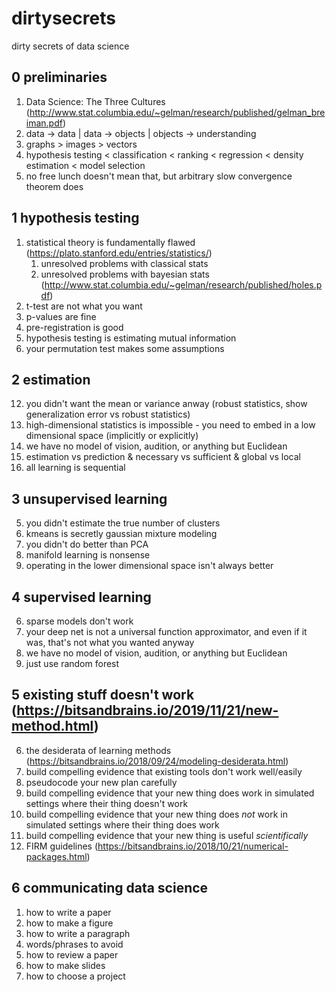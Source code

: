 # dirtysecrets
dirty secrets of data science


## 0 preliminaries

1. Data Science: The Three Cultures (http://www.stat.columbia.edu/~gelman/research/published/gelman_breiman.pdf)
2. data -> data | data -> objects | objects -> understanding
3. graphs > images > vectors
4. hypothesis testing < classification < ranking < regression < density estimation < model selection
5. no free lunch doesn't mean that, but arbitrary slow convergence theorem does

## 1 hypothesis testing

1. statistical theory is fundamentally flawed (https://plato.stanford.edu/entries/statistics/)
    1. unresolved problems with classical stats
    2. unresolved problems with bayesian stats (http://www.stat.columbia.edu/~gelman/research/published/holes.pdf)
3. t-test are not what you want
4. p-values are fine
5. pre-registration is good
8. hypothesis testing is estimating mutual information
13. your permutation test makes some assumptions


## 2 estimation

12. you didn't want the mean or variance anway (robust statistics, show generalization error vs robust statistics)
15. high-dimensional statistics is impossible - you need to embed in a low dimensional space (implicitly or explicitly)
16. we have no model of vision, audition, or anything but Euclidean
13. estimation vs prediction & necessary vs sufficient & global vs local
12. all learning is sequential

## 3 unsupervised learning

5. you didn't estimate the true number of clusters
6. kmeans is secretly gaussian mixture modeling
9. you didn't do better than PCA
10. manifold learning is nonsense
11. operating in the lower dimensional space isn't always better

## 4 supervised learning

6. sparse models don't work
7. your deep net is not a universal function approximator, and even if it was, that's not what you wanted anyway
16. we have no model of vision, audition, or anything but Euclidean
1. just use random forest

## 5 existing stuff doesn't work (https://bitsandbrains.io/2019/11/21/new-method.html)

6. the desiderata of learning methods (https://bitsandbrains.io/2018/09/24/modeling-desiderata.html)
1. build compelling evidence that existing tools don't work well/easily
2. pseudocode your new plan carefully
3. build compelling evidence that your new thing does work in simulated settings where their thing doesn't work
3. build compelling evidence that your new thing does *not* work in simulated settings where their thing does work
4. build compelling evidence that your new thing is useful *scientifically*
5. FIRM guidelines (https://bitsandbrains.io/2018/10/21/numerical-packages.html)

## 6 communicating data science

1. how to write a paper
1. how to make a figure
1. how to write a paragraph
1. words/phrases to avoid
2. how to review a paper
1. how to make slides
1. how to choose a project





